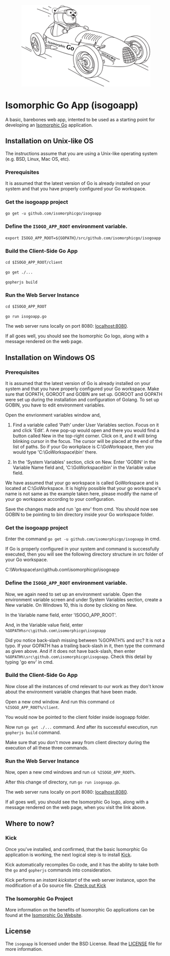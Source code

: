 <p align="center"><a href="http://isomorphicgo.org" target="_blank"><img src="https://github.com/isomorphicgo/isogoapp/blob/master/static/images/isomorphic_go_logo.png"></a></p>

# Isomorphic Go App (isogoapp)

A basic, barebones web app, intented to be used as a starting point for developing an [Isomorphic Go](http://isomorphicgo.org) application.

## Installation on Unix-like OS

The instructions assume that you are using a Unix-like operating system (e.g. BSD, Linux, Mac OS, etc).

### Prerequisites

It is assumed that the latest version of Go is already installed on your system and that you have properly configured your Go workspace.

### Get the isogoapp project
`go get -u github.com/isomorphicgo/isogoapp`


### Define the `ISOGO_APP_ROOT` environment variable.
`export ISOGO_APP_ROOT=${GOPATH}/src/github.com/isomorphicgo/isogoapp`


### Build the Client-Side Go App
`cd $ISOGO_APP_ROOT/client`

`go get ./...`

`gopherjs build`

### Run the Web Server Instance

`cd $ISOGO_APP_ROOT`

`go run isogoapp.go`


The web server runs locally on port 8080: [localhost:8080](http://localhost:8080).

If all goes well, you should see the Isomorphic Go logo, along with a message rendered on the web page.


## Installation on Windows OS

### Prerequisites

It is assumed that the latest version of Go is already installed on your system and that you have properly configured your Go workspace. Make sure that GOPATH, GOROOT and GOBIN are set up. GOROOT and GOPATH were set up during the installation and configuration of Golang. To set up GOBIN, you have to edit environment variables.

Open the envrionment variables window and,

1. Find a variable called 'Path' under User Variables section. Focus on it and click 'Edit'. A new pop-up would open and there you would find a button called New in the top-right corner. Click on it, and it will bring blinking cursor in the focus. The cursor will be placed at the end of the list of paths. So if your Go workplace is C:\GoWorkspace, then you would type 'C:\GoWorkspace\bin' there.

2. In the 'System Variables' section, click on New. Enter 'GOBIN' in the Variable Name field and, 'C:\GoWorkspace\bin\' in the Variable value field.

We have assumed that your go workspace is called GoWorkspace and is located at C:\GoWorkspace. It is highly possible that your go workspace's name is not same as the example taken here, please modify the name of your go workspace according to your configuration.

Save the changes made and run 'go env' from cmd. You should now see GOBIN to be pointing to bin directory inside your Go workspace folder.

### Get the isogoapp project
Enter the command `go get -u github.com/isomorphicgo/isogoapp` in cmd.

If Go is properly configured in your system and command is successfully executed, then you will see the following directory structure in src folder of your Go workspace.

C:\Workspace\src\github.com\isomorphicgo\isogoapp

### Define the `ISOGO_APP_ROOT` environment variable.
Now, we again need to set up an environment variable. Open the environment variable screen and under System Variables section, create a New variable. On Windows 10, this is done by clicking on New.

In the Variable name field, enter 'ISOGO_APP_ROOT'.

And, in the Variable value field, enter `%GOPATH%src\github.com\isomorphicgo\isogoapp`

Did you notice back-slash missing between %GOPATH% and src? It is not a typo. If your GOPATH has a trailing back-slash in it, then type the command as given above. And if it does not have back-slash, then enter `%GOPATH%\src\github.com\isomorphicgo\isogoapp`. Check this detail by typing 'go env' in cmd.

### Build the Client-Side Go App

Now close all the instances of cmd relevant to our work as they don't know about the environment variable changes that have been made. 

Open a new cmd window. And run this command `cd %ISOGO_APP_ROOT%/client`.

You would now be pointed to the client folder inside isogoapp folder.

Now run `go get ./...` command. And after its successful execution, run `gopherjs build` command. 

Make sure that you don't move away from client directory during the execution of all these three commands.

### Run the Web Server Instance

Now, open a new cmd windows and run `cd %ISOGO_APP_ROOT%`.

After this change of directory, run `go run isogoapp.go`.

The web server runs locally on port 8080: [localhost:8080](http://localhost:8080).

If all goes well, you should see the Isomorphic Go logo, along with a message rendered on the web page, when you visit the link above.


## Where to now?

### Kick

Once you've installed, and confirmed, that the basic Isomorphic Go application is working, the next logical step is to install [Kick](https://github.com/isomorphicgo/kick).

Kick automatically recompiles Go code, and it has the ability to take both the `go` and `gopherjs` commands into consideration. 

Kick performs an *instant kickstart* of the web server instance, upon the modification of a Go source file. [Check out Kick](https://github.com/isomorphicgo/kick)

### The Isomorphic Go Project
More information on the benefits of Isomorphic Go applications can be found at the [Isomorphic Go Website](http://isomorphicgo.org).

## License
The `isogoapp` is licensed under the BSD License. Read the [LICENSE](https://github.com/isomorphicgo/isogoapp/blob/master/LICENSE) file for more information.

